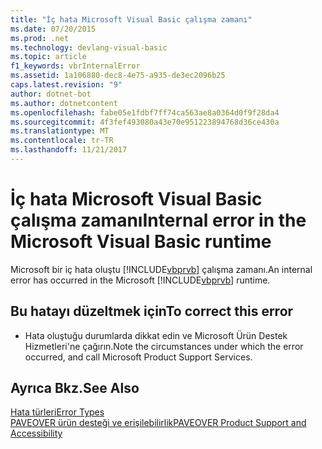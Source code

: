 ```yaml
---
title: "İç hata Microsoft Visual Basic çalışma zamanı"
ms.date: 07/20/2015
ms.prod: .net
ms.technology: devlang-visual-basic
ms.topic: article
f1_keywords: vbrInternalError
ms.assetid: 1a106880-dec8-4e75-a935-de3ec2096b25
caps.latest.revision: "9"
author: dotnet-bot
ms.author: dotnetcontent
ms.openlocfilehash: fabe05e1fdbf7ff74ca563ae8a0364d0f9f28da4
ms.sourcegitcommit: 4f3fef493080a43e70e951223894768d36ce430a
ms.translationtype: MT
ms.contentlocale: tr-TR
ms.lasthandoff: 11/21/2017
---
```

# <a name="internal-error-in-the-microsoft-visual-basic-runtime"></a><span data-ttu-id="55bf2-102">İç hata Microsoft Visual Basic çalışma zamanı</span><span class="sxs-lookup"><span data-stu-id="55bf2-102">Internal error in the Microsoft Visual Basic runtime</span></span>
<span data-ttu-id="55bf2-103">Microsoft bir iç hata oluştu [!INCLUDE[vbprvb](~/includes/vbprvb-md.md)] çalışma zamanı.</span><span class="sxs-lookup"><span data-stu-id="55bf2-103">An internal error has occurred in the Microsoft [!INCLUDE[vbprvb](~/includes/vbprvb-md.md)] runtime.</span></span>  
  
## <a name="to-correct-this-error"></a><span data-ttu-id="55bf2-104">Bu hatayı düzeltmek için</span><span class="sxs-lookup"><span data-stu-id="55bf2-104">To correct this error</span></span>  
  
-   <span data-ttu-id="55bf2-105">Hata oluştuğu durumlarda dikkat edin ve Microsoft Ürün Destek Hizmetleri'ne çağırın.</span><span class="sxs-lookup"><span data-stu-id="55bf2-105">Note the circumstances under which the error occurred, and call Microsoft Product Support Services.</span></span>  
  
## <a name="see-also"></a><span data-ttu-id="55bf2-106">Ayrıca Bkz.</span><span class="sxs-lookup"><span data-stu-id="55bf2-106">See Also</span></span>  
 [<span data-ttu-id="55bf2-107">Hata türleri</span><span class="sxs-lookup"><span data-stu-id="55bf2-107">Error Types</span></span>](../../visual-basic/programming-guide/language-features/error-types.md)  
 [<span data-ttu-id="55bf2-108">PAVEOVER ürün desteği ve erişilebilirlik</span><span class="sxs-lookup"><span data-stu-id="55bf2-108">PAVEOVER Product Support and Accessibility</span></span>](http://msdn.microsoft.com/en-us/14e1d293-7b6d-40a6-bf3e-a92f8ee6c88c)
